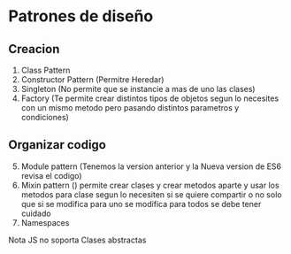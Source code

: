 # Patrones de diseño 
## Creacion
1. Class Pattern
2. Constructor Pattern (Permitre Heredar)
3. Singleton (No permite que se instancie a mas de uno las clases)
4. Factory (Te permite crear distintos tipos de objetos segun lo necesites con un mismo metodo pero pasando distintos parametros y condiciones)

## Organizar codigo
5. Module pattern (Tenemos la version anterior y la Nueva version de ES6 revisa el codigo)
6. Mixin pattern () permite crear clases y crear metodos aparte y usar los metodos para clase segun lo necesiten si se quiere compartir o no solo que si se modifica para uno se modifica para todos se debe tener cuidado
7. Namespaces


Nota JS no soporta Clases abstractas 